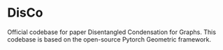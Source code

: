 # DisCo
Official codebase for paper Disentangled Condensation for Graphs. This codebase is based on the open-source Pytorch Geometric framework.
